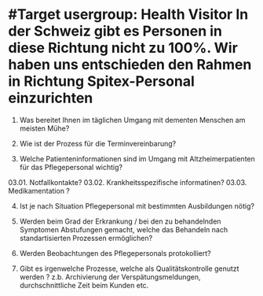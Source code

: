 #Target usergroup: Health Visitor
In der Schweiz gibt es Personen in diese Richtung nicht zu 100%.
Wir haben uns entschieden den Rahmen in Richtung Spitex-Personal einzurichten
=======

01. Was bereitet Ihnen im täglichen Umgang mit dementen Menschen am meisten Mühe? 

02. Wie ist der Prozess für die Terminvereinbarung? 

03. Welche Patienteninformationen sind im Umgang mit Altzheimerpatienten für das Pflegepersonal wichtig? 

03.01. Notfallkontakte?
03.02. Krankheitsspezifische informatinen? 
03.03. Medikamentation ?

04. Ist je nach Situation Pflegepersonal mit bestimmten Ausbildungen nötig? 

05. Werden beim Grad der Erkrankung / bei den zu behandelnden Symptomen Abstufungen gemacht, welche das Behandeln nach standartisierten Prozessen ermöglichen? 

06. Werden Beobachtungen des Pflegepersonals protokolliert? 

07. Gibt es irgenwelche Prozesse, welche als Qualitätskontrolle genutzt werden ?
 z.b. Archivierung der Verspätungsmeldungen, durchschnittliche Zeit beim Kunden etc. 



  

